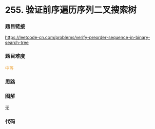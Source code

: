 # 255. 验证前序遍历序列二叉搜索树

### 题目链接

https://leetcode-cn.com/problems/verify-preorder-sequence-in-binary-search-tree

### 题目难度

<font color=#F0AD4E>中等</font>

### 思路



### 图解

无

### 代码

```python
```